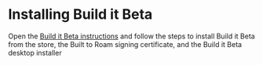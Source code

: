 # Installing Build it Beta
Open the [Build it Beta instructions](https://services.builditbeta.com/GuideLine) and follow the steps to install Build it Beta from the store, the Built to Roam signing certificate, and the Build it Beta desktop installer
